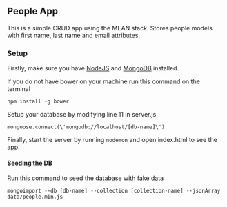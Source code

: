 ## People App
This is a simple CRUD app using the MEAN stack. Stores people models with first name, last
name and email attributes.

### Setup
Firstly, make sure you have [NodeJS](http://nodejs.org/download/) and 
[MongoDB](http://www.mongodb.org/downloads) installed.

If you do not have bower on your machine run this command on the terminal

```npm install -g bower```

Setup your database by modifying line 11 in server.js

```mongoose.connect(\'mongodb://localhost/[db-name]\')```

Finally, start the server by running `nodemon` and open index.html to see the app.

#### Seeding the DB
Run this command to seed the database with fake data

```mongoimport --db [db-name] --collection [collection-name] --jsonArray data/people.min.js```
